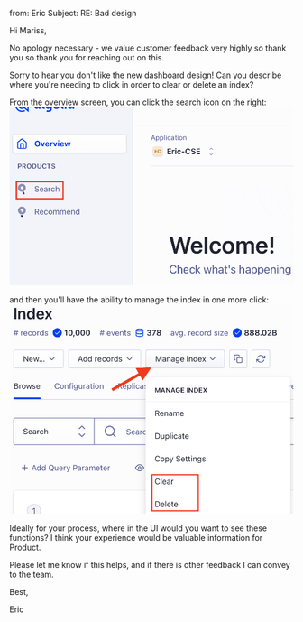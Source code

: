 from: Eric
Subject: RE: Bad design

Hi Mariss,

No apology necessary - we value customer feedback very highly so thank you so thank you for reaching out on this.

Sorry to hear you don't like the new dashboard design! Can you describe where you're needing to click in order to clear or delete an index?

From the overview screen, you can click the search icon on the right:
![step 1](./step1.png)

and then you'll have the ability to manage the index in one more click:
![step 2](./step_2.png)

Ideally for your process, where in the UI would you want to see these functions? I think your experience would be valuable information for Product.

Please let me know if this helps, and if there is other feedback I can convey to the team.

Best,

Eric
